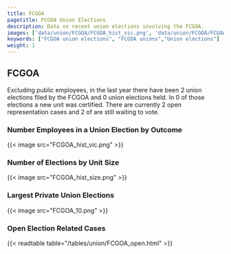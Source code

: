 ```yaml
---
title: FCGOA
pagetitle: FCGOA Union Elections
description: Data on recent union elections involving the FCGOA.
images: ['data/union/FCGOA/FCGOA_hist_vic.png', 'data/union/FCGOA/FCGOA_hist_size.png', 'data/union/FCGOA/FCGOA_10.png']
keywords: ["FCGOA union elections", "FCGOA unions","Union elections"]
weight: 1
---
```

##  FCGOA

Excluding public employees, in the last year there have been 2 union elections filed by the FCGOA and 0 union elections held. In 0 of those elections a new unit was certified. There are currently 2 open representation cases and 2 of are still waiting to vote.

### Number Employees in a Union Election by Outcome
{{< image src="FCGOA_hist_vic.png" >}}

### Number of Elections by Unit Size
{{< image src="FCGOA_hist_size.png" >}}

### Largest Private Union Elections
{{< image src="FCGOA_10.png" >}}

### Open Election Related Cases
{{< readtable table="/tables/union/FCGOA_open.html" >}}

